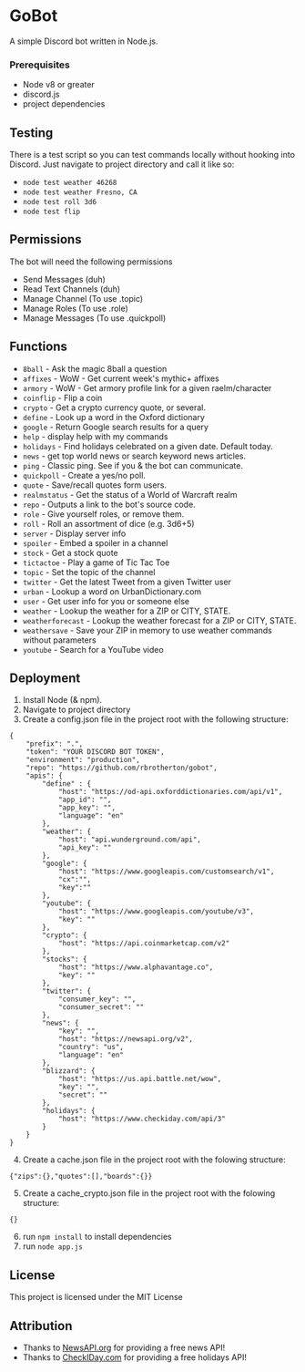 # GoBot
A simple Discord bot written in Node.js.

### Prerequisites

* Node v8 or greater
* discord.js
* project dependencies

## Testing

There is a test script so you can test commands locally without hooking into Discord. Just navigate to project directory and call it like so:

* `node test weather 46268`
* `node test weather Fresno, CA`
* `node test roll 3d6`
* `node test flip`

## Permissions

The bot will need the following permissions

 * Send Messages (duh)
 * Read Text Channels (duh)
 * Manage Channel (To use .topic)
 * Manage Roles (To use .role)
 * Manage Messages (To use .quickpoll)

## Functions
* `8ball` - Ask the magic 8ball a question
* `affixes` - WoW - Get current week's mythic+ affixes
* `armory` - WoW - Get armory profile link for a given raelm/character
* `coinflip` - Flip a coin
* `crypto` - Get a crypto currency quote, or several.
* `define` - Look up a word in the Oxford dictionary
* `google` - Return Google search results for a query
* `help` - display help with my commands
* `holidays` - Find holidays celebrated on a given date. Default today.
* `news` - get top world news or search keyword news articles.
* `ping` - Classic ping. See if you & the bot can communicate.
* `quickpoll` - Create a yes/no poll.
* `quote` - Save/recall quotes form users.
* `realmstatus` - Get the status of a World of Warcraft realm
* `repo` - Outputs a link to the bot's source code.
* `role` - Give yourself roles, or remove them.
* `roll` - Roll an assortment of dice (e.g. 3d6+5)
* `server` - Display server info
* `spoiler` - Embed a spoiler in a channel
* `stock` - Get a stock quote
* `tictactoe` - Play a game of Tic Tac Toe
* `topic` - Set the topic of the channel
* `twitter` - Get the latest Tweet from a given Twitter user
* `urban` - Lookup a word on UrbanDictionary.com
* `user` - Get user info for you or someone else 
* `weather` - Lookup the weather for a ZIP or CITY, STATE.
* `weatherforecast` - Lookup the weather forecast for a ZIP or CITY, STATE.
* `weathersave` - Save your ZIP in memory to use weather commands without parameters
* `youtube` - Search for a YouTube video

## Deployment

1. Install Node (& npm).
2. Navigate to project directory
3. Create a config.json file in the project root with the following structure:
```
{
	"prefix": ".",
	"token": "YOUR DISCORD BOT TOKEN",
	"environment": "production",
	"repo": "https://github.com/rbrotherton/gobot",
	"apis": {
		"define" : {
			"host": "https://od-api.oxforddictionaries.com/api/v1",
			"app_id": "",
			"app_key": "",
			"language": "en"
		},
		"weather": {
			"host": "api.wunderground.com/api",
			"api_key": ""
		},
		"google": {
			"host": "https://www.googleapis.com/customsearch/v1",
			"cx":"",
			"key":""
		},
		"youtube": {
			"host": "https://www.googleapis.com/youtube/v3",
			"key": ""	
		},
		"crypto": {
			"host": "https://api.coinmarketcap.com/v2"
		},
		"stocks": {
			"host": "https://www.alphavantage.co",
			"key": ""
		},
		"twitter": {
			"consumer_key": "",
			"consumer_secret": ""
		},
		"news": {
			"key": "",
			"host": "https://newsapi.org/v2",
			"country": "us",
			"language": "en"
		},
		"blizzard": {
			"host": "https://us.api.battle.net/wow",
			"key": "",
			"secret": ""
		},
		"holidays": {
			"host": "https://www.checkiday.com/api/3"
		}
	}
}
```
4. Create a cache.json file in the project root with the folowing structure:
```
{"zips":{},"quotes":[],"boards":{}}
```
5. Create a cache_crypto.json file in the project root with the folowing structure:
```
{}
```
6. run `npm install` to install dependencies
7. run `node app.js`


## License

This project is licensed under the MIT License

## Attribution

* Thanks to [NewsAPI.org](https://newsapi.org) for providing a free news API!
* Thanks to [CheckIDay.com](https://checkiday.com) for providing a free holidays API!